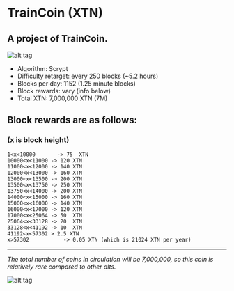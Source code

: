 TrainCoin (XTN)
==============
A project of TrainCoin.
--------------
![alt tag](http://i.imgur.com/%2FhcVAbDC.png)
- Algorithm: Scrypt
- Difficulty retarget: every 250 blocks (~5.2 hours)
- Blocks per day: 1152 (1.25 minute blocks)
- Block rewards: vary (info below)
- Total XTN: 7,000,000 XTN (7M)

Block rewards are as follows:
--------------

### (x is block height)
    1<x<10000       -> 75  XTN
    10000<x<11000 -> 120 XTN
    11000<x<12000 -> 140 XTN
    12000<x<13000 -> 160 XTN
    13000<x<13500 -> 200 XTN
    13500<x<13750 -> 250 XTN 
    13750<x<14000 -> 200 XTN
    14000<x<15000 -> 160 XTN
    15000<x<16000 -> 140 XTN
    16000<x<17000 -> 120 XTN
    17000<x<25064 -> 50  XTN
    25064<x<33128 -> 20  XTN
    33128<x<41192 -> 10  XTN
    41192<x<57302 > 2.5 XTN
    x>57302           -> 0.05 XTN (which is 21024 XTN per year)
--------------
*The total number of coins in circulation will be 7,000,000, so this coin is relatively rare compared to other alts.*

![alt tag](https://ip.bitcointalk.org/?u=http%3A%2F%2Fi59.tinypic.com%2F2gtb3vr.jpg&t=538&c=pdqflfqU-LCm_w)
